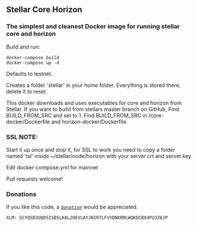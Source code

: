 ## Stellar Core Horizon  

### The simplest and cleanest Docker image for running stellar core and horizon

Build and run:
```
docker-compose build
docker-compose up -d
```

Defaults to testnet.

Creates a folder 'stellar' in your home folder.  Everything is stored there, delete it to reset.

This docker downloads and uses executables for core and horizon from Stellar.
If you want to build from stellars master branch on GitHub, Find BUILD_FROM_SRC and set to 1.
Find BUILD_FROM_SRC in /core-docker/Dockerfile and horizon-docker/Dockerfile

### SSL NOTE:
Start it up once and stop it, for SSL to work you need to copy a folder named 'tsl' inside ~/stellar/node/horizon with your server.crt and server.key

Edit docker-compose.yml for mainnet

Pull requests welcome!

### Donations
If you like this code, a [`donation`](https://stellarkit.io/#/donate) would be appreciated.

```
XLM: GCYQSB3UQDSISB5LKAL2OEVLAYJNIR7LFVYDNKRMLWQKDCBX4PU3Z6JP
```
